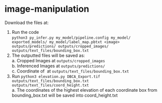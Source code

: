 # image-manipulation
Download the files at: <br> 
1.  Run the code <br> `python3 py_infer.py my_model/pipeline.config my_model/ exported_models/ my_model/label_map.pbtxt <image> outputs/predictions/ outputs/cropped_images/ outputs/text_files/bounding_box.txt ` <br>
2.  The outputted files will be saved as: <br>
    a.  Cropped Images at `outputs/cropped_images` <br>
    b.  Inferenced Images at `outputs/predictions/` <br>
    c.  Coordinate of <image> at `outputs/text_files/bounding_box.txt` <br>
3.  Run `python3 elevation.py DBCA_Export.tif outputs/text_files/bounding_box.txt outputs/text_files/coord_height.txt ` <br>
    a.  The coordinates of the highest elevation of each coordinate box from bounding_box.txt will be saved into coord_height.txt

